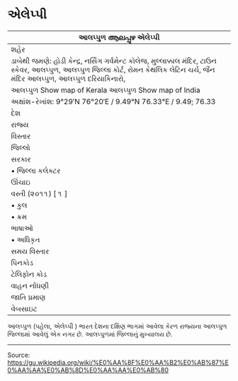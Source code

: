# એલેપ્પી

| આલપ્પુળ ആലപ്പുഴ એલેપ્પી |
| --- |
| શહેર |
| ડાબેથી જમણે: હોડી કેન્દ્ર, નર્સિંગ ગર્વમેન્ટ કોલેજ, મુલ્લાક્કાલ મંદિર, ટાઉન સ્કેવર, આલપ્પુળ, આલપ્પુળ જિલ્લા કોર્ટ, રોમન કેથલિક લેટિન ચર્ચ, જૈન મંદિર આલપ્પુળ, આલપ્પુળ દરિયાકિનારો, |
| આલપ્પુળ Show map of Kerala આલપ્પુળ Show map of India |
| અક્ષાંશ-રેખાંશ: 9°29′N 76°20′E / 9.49°N 76.33°E / 9.49; 76.33 |
| દેશ |
| રાજ્ય |
| વિસ્તાર |
| જિલ્લો |
| સરકાર |
| • જિલ્લા કલેક્ટર |
| ઊંચાઇ |
| વસ્તી (૨૦૧૧) [ ૧ ] |
| • કુલ |
| • ક્રમ |
| ભાષાઓ |
| • અધિકૃત |
| સમય વિસ્તાર |
| પિનકોડ |
| ટેલિફોન કોડ |
| વાહન નોંધણી |
| જાતિ પ્રમાણ |
| વેબસાઇટ |

આલપ્પુળ (પહેલા, એલેપ્પી‌‌ ) ભારત દેશના દક્ષિણ ભાગમાં આવેલા કેરળ રાજ્યના આલપ્પુળ જિલ્લામાં આવેલું એક નગર છે. આલપ્પુળમાં જિલ્લાનું મુખ્યાલય છે.

---
Source: https://gu.wikipedia.org/wiki/%E0%AA%8F%E0%AA%B2%E0%AB%87%E0%AA%AA%E0%AB%8D%E0%AA%AA%E0%AB%80
